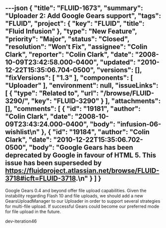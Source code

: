 ---json
{
  "title": "FLUID-1673",
  "summary": "Uploader 2: Add Google Gears support",
  "tags": "FLUID",
  "project": {
    "key": "FLUID",
    "title": "Fluid Infusion"
  },
  "type": "New Feature",
  "priority": "Major",
  "status": "Closed",
  "resolution": "Won't Fix",
  "assignee": "Colin Clark",
  "reporter": "Colin Clark",
  "date": "2008-10-09T23:42:58.000-0400",
  "updated": "2010-12-22T15:35:06.704-0500",
  "versions": [],
  "fixVersions": [
    "1.3"
  ],
  "components": [
    "Uploader"
  ],
  "environment": null,
  "issueLinks": [
    {
      "type": "Related to",
      "url": "/browse/FLUID-3290/",
      "key": "FLUID-3290"
    }
  ],
  "attachments": [],
  "comments": [
    {
      "id": "19181",
      "author": "Colin Clark",
      "date": "2008-10-09T23:43:24.000-0400",
      "body": "infusion-06-wishlist\n"
    },
    {
      "id": "19184",
      "author": "Colin Clark",
      "date": "2010-12-22T15:35:06.702-0500",
      "body": "Google Gears has been deprecated by Google in favour of HTML 5. This issue has been superseded by <https://fluidproject.atlassian.net/browse/FLUID-3718#icft=FLUID-3718>.\n"
    }
  ]
}
---
Google Gears 0.4 and beyond offer file upload capabilities. Given the instability regarding Flash 10 and file uploads, we should add a new GearsUploadManager to our Uploader in order to support several strategies for multi-file upload. If successful Gears  could become our preferred mode for file upload in the future.

dev-iteration46

        